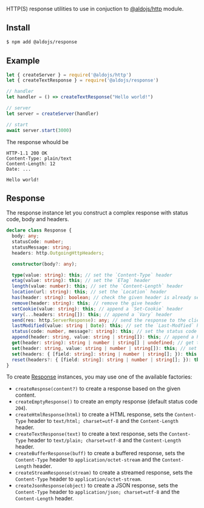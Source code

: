
HTTP(S) response utilities to use in conjuction to [@aldojs/http](https://www.npmjs.com/package/@aldojs/http) module.

## Install

```sh
$ npm add @aldojs/response
```

## Example

```js
let { createServer } = require('@aldojs/http')
let { createTextResponse } = require('@aldojs/response')

// handler
let handler = () => createTextResponse("Hello world!")

// server
let server = createServer(handler)

// start
await server.start(3000)
```

The response whould be

```http
HTTP-1.1 200 OK
Content-Type: plain/text
Content-Length: 12
Date: ...

Hello world!
```

## Response

The response instance let you construct a complex response with status code, body and headers.

```ts
declare class Response {
  body: any;
  statusCode: number;
  statusMessage: string;
  headers: http.OutgoingHttpHeaders;

  constructor(body?: any);

  type(value: string): this; // set the `Content-Type` header
  etag(value: string): this; // set the `ETag` header
  length(value: number): this; // set the `Content-Length` header
  location(url: string): this; // set the `Location` header
  has(header: string): boolean; // check the given header is already set
  remove(header: string): this; // remove the give header
  setCookie(value: string): this; // append a `Set-Cookie` header
  vary(...headers: string[]): this; // append a `Vary` header
  send(res: http.ServerResponse): any; // send the response to the client
  lastModified(value: string | Date): this; // set the `Last-Modfied` header
  status(code: number, message?: string): this; // set the status code and message
  append(header: string, value: string | string[]): this; // append a header value
  get(header: string): string | number | string[] | undefined; // get the header value
  set(header: string, value: string | number | string[]): this; // set the header value
  set(headers: { [field: string]: string | number | string[]; }): this; // set multiple headers
  reset(headers?: { [field: string]: string | number | string[]; }): this; // reset the headers
}
```

To create [Response](#response) instances, you may use one of the available factories:
- `createRespnse(content?)` to create a response based on the given content.
- `createEmptyResponse()` to create an empty response (default status code `204`).
- `createHtmlResponse(html)` to create a HTML response, sets the `Content-Type` header to `text/html; charset=utf-8` and the `Content-Length` header.
- `createTextResponse(text)` to create a text response, sets the `Content-Type` header to `text/plain; charset=utf-8` and the `Content-Length` header.
- `createBufferResponse(buff)` to create a buffered response, sets the `Content-Type` header to `application/octet-stream` and the `Content-Length` header.
- `createStreamResponse(stream)` to create a streamed response, sets the `Content-Type` header to `application/octet-stream`.
- `createJsonResponse(object)` to create a JSON response, sets the `Content-Type` header to `application/json; charset=utf-8` and the `Content-Length` header.

